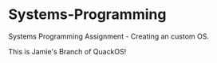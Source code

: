 # Systems-Programming
Systems Programming Assignment - Creating an custom OS.

This is Jamie's Branch of QuackOS!
